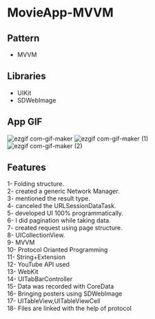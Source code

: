 # MovieApp-MVVM

## Pattern
- MVVM <br>

## Libraries
- UIKit <br/>
- SDWebImage <br/>


## App GIF
![ezgif com-gif-maker](https://user-images.githubusercontent.com/113445110/202034404-ba4e5004-2d49-41fd-8141-f35910f2dcff.gif)
![ezgif com-gif-maker (1)](https://user-images.githubusercontent.com/113445110/202034570-880a7dfa-01f7-46e5-b6a2-531e41f87ed2.gif)
![ezgif com-gif-maker (2)](https://user-images.githubusercontent.com/113445110/202034729-130bb8a1-9126-43e4-b315-c63239aabb78.gif)


## Features
1- Folding structure. <br/>
2- created a generic Network Manager. <br/>
3- mentioned the result type. <br/>
4- canceled the URLSessionDataTask. <br/>
5- developed UI 100% programmatically. <br/>
6- I did pagination while taking data. <br/>
7- created request using page structure. <br/>
8- UICollectionView. <br/>
9- MVVM <br/>
10- Protocol Orianted Programming <br/>
11- String+Extension <br/>
12- YouTube API used <br/>
13- WebKit <br/>
14- UITabBarController <br/>
15- Data was recorded with CoreData <br/>
16- Bringing posters using SDWebImage <br/>
17- UITableView,UITableViewCell  <br/>
18- Files are linked with the help of protocol 

